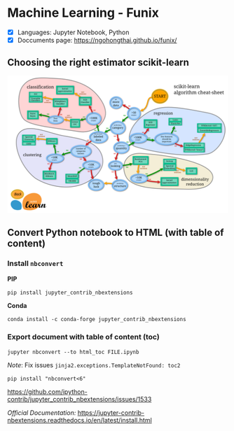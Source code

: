 # Machine Learning - Funix

- [x] Languages: Jupyter Notebook, Python
- [x] Doccuments page: https://ngohongthai.github.io/funix/

## Choosing the right estimator scikit-learn
![scikit learn](sklearn_map.png)



## Convert Python notebook to HTML (with table of content)

### Install `nbconvert`

**PIP**
```shell
pip install jupyter_contrib_nbextensions
```

**Conda**
```shell
conda install -c conda-forge jupyter_contrib_nbextensions
```

### Export document with table of content (toc)

```shell
jupyter nbconvert --to html_toc FILE.ipynb
```

*Note*: Fix issues `jinja2.exceptions.TemplateNotFound: toc2`

```shell
pip install "nbconvert<6"
```

https://github.com/ipython-contrib/jupyter_contrib_nbextensions/issues/1533

*Official Documentation:* https://jupyter-contrib-nbextensions.readthedocs.io/en/latest/install.html